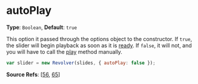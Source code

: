 # autoPlay

**Type**: `Boolean`, **Default**: `true`

This option it passed through the options object to the constructor. If `true`, the slider will begin playback as soon as it is [ready](https://github.com/revolverjs/revolverjs/blob/master/docs/revolver.events.ready.md). If `false`, it will not, and you will have to call the [play](https://github.com/revolverjs/revolverjs/blob/master/docs/revolver.methods.play.md) method manually.

```javascript
var slider = new Revolver(slides, { autoPlay: false });
```

**Source Refs**: [[56](https://github.com/revolverjs/revolverjs/blob/master/coffee/revolver.coffee#L56), [65](https://github.com/revolverjs/revolverjs/blob/master/coffee/revolver.coffee#L65)]
